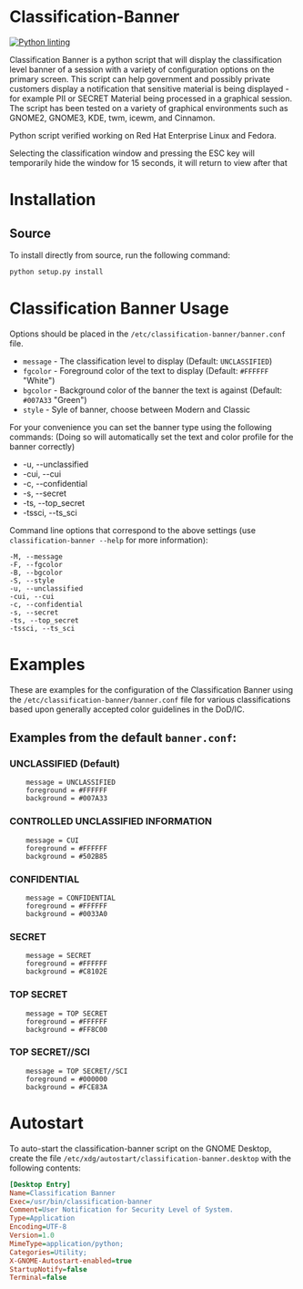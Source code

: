 # Classification-Banner

[![Python linting](https://github.com/SecurityCentral/classification-banner/actions/workflows/python-linting.yaml/badge.svg?branch=main)](https://github.com/SecurityCentral/classification-banner/actions/workflows/python-linting.yaml)

Classification Banner is a python script that will display the
classification level banner of a session with a variety of
configuration options on the primary screen.  This script can
help government and possibly private customers display a
notification that sensitive material is being displayed - for
example PII or SECRET Material being processed in a graphical
session. The script has been tested on a variety of graphical
environments such as GNOME2, GNOME3, KDE, twm, icewm, and Cinnamon.

Python script verified working on Red Hat Enterprise Linux and Fedora.

Selecting the classification window and pressing the ESC key
will temporarily hide the window for 15 seconds, it will return
to view after that

# Installation

<!-- ## Fedora
`classification-banner` can be found in the Fedora repositories and installed
via `dnf`:
```sh
dnf -y install classification-banner
```

## RHEL
`classification-banner` can be found in the [EPEL](https://fedoraproject.org/wiki/EPEL) repositories and installed
via `yum`:
```sh
yum -y install classification-banner
``` -->

## Source
To install directly from source, run the following command:
```sh
python setup.py install
```

# Classification Banner Usage

Options should be placed in the `/etc/classification-banner/banner.conf` file.

* `message` - The classification level to display (Default: `UNCLASSIFIED`)
* `fgcolor` - Foreground color of the text to display (Default: `#FFFFFF` "White")
* `bgcolor` - Background color of the banner the text is against (Default: `#007A33` "Green")
* `style` - Syle of banner, choose between Modern and Classic


For your convenience you can set the banner type using the following commands:
(Doing so will automatically set the text and color profile for the banner correctly)

* -u, --unclassified
* -cui, --cui
* -c, --confidential
* -s, --secret
* -ts, --top_secret
* -tssci, --ts_sci
<!-- * `font` - Font face to use for the displayed text (Default: `liberation-sans`)
* `size` - Size of font to use for text (Default: `small`)
* `weight` - Bold or normal (Default: `bold`)
* `show_top` - Show top banner (Default: `True`)
* `show_bottom` - Show bottom banner (Default: `True`)
* `horizontal_resolution` - Manually Set Horiztonal Resolution (OPTIONAL) [if hres is set, vres required]
* `vertical_resolution` - Manually Set Horiztonal Resolution (OPTIONAL) [if vres is set, hres required]
* `sys_info` - Show user and hostname in the top banner (Default: `False`)
* `opacity` - Sets opacity - for composted window managers only (OPTIONAL) [float - range 0 .. 1] (Default: `0.75`)
* `esc` - Enable/Disable the 'ESC to hide' message (Default: `True` (enabled))
* `spanning` - Enable banner(s) to span across screens as a single banner (Default: `False`) -->

Command line options that correspond to the above settings (use `classification-banner --help` for more information):

```
-M, --message
-F, --fgcolor
-B, --bgcolor
-S, --style
-u, --unclassified
-cui, --cui
-c, --confidential
-s, --secret
-ts, --top_secret
-tssci, --ts_sci
```
<!-- --font
--size
--weight
--hide-top
--hide-bottom
-x, --hres
-y, --vres
--system-info
-o, --opacity
--disable-esc
--enable-spanning -->


# Examples

These are examples for the configuration of the Classification Banner
using the `/etc/classification-banner/banner.conf` file for various classifications
based upon generally accepted color guidelines in the DoD/IC.

## Examples from the default `banner.conf`:


### UNCLASSIFIED (Default)

```
    message = UNCLASSIFIED
    foreground = #FFFFFF
    background = #007A33
```

### CONTROLLED UNCLASSIFIED INFORMATION

```
    message = CUI
    foreground = #FFFFFF
    background = #502B85
```

### CONFIDENTIAL

```
    message = CONFIDENTIAL
    foreground = #FFFFFF
    background = #0033A0
```

### SECRET

```
    message = SECRET
    foreground = #FFFFFF
    background = #C8102E
```

### TOP SECRET

```
    message = TOP SECRET
    foreground = #FFFFFF
    background = #FF8C00
```

### TOP SECRET//SCI

```
    message = TOP SECRET//SCI
    foreground = #000000
    background = #FCE83A
```

# Autostart

To auto-start the classification-banner script on the GNOME Desktop,
create the file `/etc/xdg/autostart/classification-banner.desktop`
with the following contents:

```ini
[Desktop Entry]
Name=Classification Banner
Exec=/usr/bin/classification-banner
Comment=User Notification for Security Level of System.
Type=Application
Encoding=UTF-8
Version=1.0
MimeType=application/python;
Categories=Utility;
X-GNOME-Autostart-enabled=true
StartupNotify=false
Terminal=false
```

